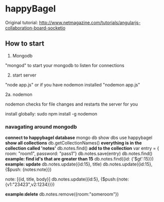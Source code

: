 happyBagel
==========
Original tutorial:
http://www.netmagazine.com/tutorials/angularjs-collaboration-board-socketio


## How to start

1. Mongodb

"mongod" to start your mongodb to listen for connections

2. start server

"node app.js" or if you have nodemon installed "nodemon app.js"

2a. nodemon

nodemon checks for file changes and restarts the server for you

install globally: sudo npm install -g nodemon

### navagating around mongodb
__connect to happybagel database__
mongo
db
show dbs
use happybagel
__show all collections__
db.getCollectionNames()
__everything is in the collection called 'notes'__
db.notes.find()
__add to the collection__
var entry = { room: "room1", password: "pass1"}
db.notes.save(entry)
db.notes.find()
__example: find id's that are greater than 15__
db.notes.find({id: {'$gt':15}})
__example: update__
db.notes.update({id:15}, title)
db.notes.update({id:15}, {$push: {notes:note}})

note: [{id, title, body}]
db.notes.update({id:5}, {$push:{note: {v1:"23423",v2:1234}}})

__example:delete__
db.notes.remove({room:"someroom"})


































